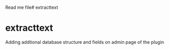 Read me file# extracttext
# extracttext
Adding addtional database structure and fields on admin page of the plugin
